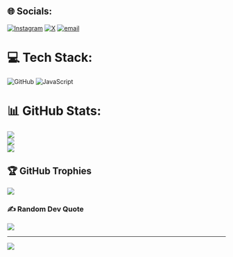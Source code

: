 
## 🌐 Socials:
[![Instagram](https://img.shields.io/badge/Instagram-%23E4405F.svg?logo=Instagram&logoColor=white)](https://instagram.com/aafhl_1) [![X](https://img.shields.io/badge/X-black.svg?logo=X&logoColor=white)](https://x.com/Nrfhsa_) [![email](https://img.shields.io/badge/Email-D14836?logo=gmail&logoColor=white)](mailto:oneclash2022@gmail.com) 

# 💻 Tech Stack:
![GitHub](https://img.shields.io/badge/github-%23121011.svg?style=for-the-badge&logo=github&logoColor=white) ![JavaScript](https://img.shields.io/badge/javascript-%23323330.svg?style=for-the-badge&logo=javascript&logoColor=%23F7DF1E)
# 📊 GitHub Stats:
![](https://github-readme-stats.vercel.app/api?username=Nrfhsa&theme=dark&hide_border=false&include_all_commits=true&count_private=false)<br/>
![](https://nirzak-streak-stats.vercel.app/?user=Nrfhsa&theme=dark&hide_border=false)<br/>
![](https://github-readme-stats.vercel.app/api/top-langs/?username=Nrfhsa&theme=dark&hide_border=false&include_all_commits=true&count_private=false&layout=compact)

## 🏆 GitHub Trophies
![](https://github-profile-trophy.vercel.app/?username=Nrfhsa&theme=radical&no-frame=false&no-bg=true&margin-w=4)

### ✍️ Random Dev Quote
![](https://quotes-github-readme.vercel.app/api?type=horizontal&theme=radical)

---
[![](https://visitcount.itsvg.in/api?id=Nrfhsa&icon=0&color=0)](https://visitcount.itsvg.in)

<!-- Proudly created with GPRM ( https://gprm.itsvg.in ) -->
